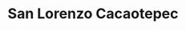 ---
title: San Lorenzo Cacaotepec
url: /san-lorenzo-cacaotepec/
latitude: 17.127
longitude: -96.803
---